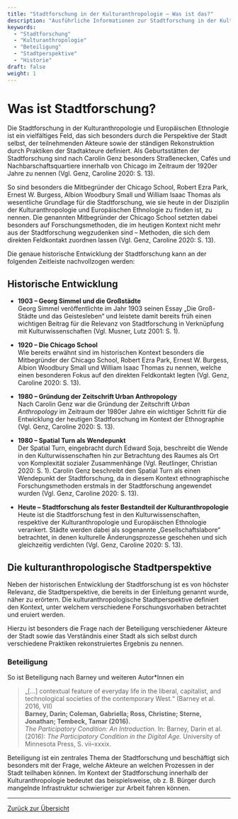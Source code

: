 ```yaml
---
title: "Stadtforschung in der Kulturanthropologie – Was ist das?"
description: "Ausführliche Informationen zur Stadtforschung in der Kulturanthropologie."
keywords:
  - "Stadtforschung"
  - "Kulturanthropologie"
  - "Beteiligung"
  - "Stadtperspektive"
  - "Historie"
draft: false
weight: 1
---
```


# Was ist Stadtforschung?

Die Stadtforschung in der Kulturanthropologie und Europäischen Ethnologie ist ein vielfältiges Feld, das sich besonders durch die Perspektive der Stadt selbst, der teilnehmenden Akteure sowie der ständigen Rekonstruktion durch Praktiken der Stadtakteure definiert. Als Geburtsstätten der Stadtforschung sind nach Carolin Genz besonders Straßenecken, Cafés und Nachbarschaftsquartiere innerhalb von Chicago im Zeitraum der 1920er Jahre zu nennen (Vgl. Genz, Caroline 2020: S. 13).

So sind besonders die Mitbegründer der Chicago School, Robert Ezra Park, Ernest W. Burgess, Albion Woodbury Small und William Isaac Thomas als wesentliche Grundlage für die Stadtforschung, wie sie heute in der Disziplin der Kulturanthropologie und Europäischen Ethnologie zu finden ist, zu nennen. Die genannten Mitbegründer der Chicago School setzten dabei besonders auf Forschungsmethoden, die im heutigen Kontext nicht mehr aus der Stadtforschung wegzudenken sind – Methoden, die sich dem direkten Feldkontakt zuordnen lassen (Vgl. Genz, Caroline 2020: S. 13).

Die genaue historische Entwicklung der Stadtforschung kann an der folgenden Zeitleiste nachvollzogen werden:

## Historische Entwicklung

- **1903 – Georg Simmel und die Großstädte**  
  Georg Simmel veröffentlichte im Jahr 1903 seinen Essay „Die Groß-Städte und das Geistesleben“ und leistete damit bereits früh einen wichtigen Beitrag für die Relevanz von Stadtforschung in Verknüpfung mit Kulturwissenschaften (Vgl. Musner, Lutz 2001: S. 1).

- **1920 – Die Chicago School**  
  Wie bereits erwähnt sind im historischen Kontext besonders die Mitbegründer der Chicago School, Robert Ezra Park, Ernest W. Burgess, Albion Woodbury Small und William Isaac Thomas zu nennen, welche einen besonderen Fokus auf den direkten Feldkontakt legten (Vgl. Genz, Caroline 2020: S. 13).

- **1980 – Gründung der Zeitschrift Urban Anthropology**  
  Nach Carolin Genz war die Gründung der Zeitschrift _Urban Anthropology_ im Zeitraum der 1980er Jahre ein wichtiger Schritt für die Entwicklung der heutigen Stadtforschung im Kontext der Ethnographie (Vgl. Genz, Caroline 2020: S. 13).

- **1980 – Spatial Turn als Wendepunkt**  
  Der Spatial Turn, eingebracht durch Edward Soja, beschreibt die Wende in den Kulturwissenschaften hin zur Betrachtung des Raumes als Ort von Komplexität sozialer Zusammenhänge (Vgl. Reutlinger, Christian 2020: S. 1). Carolin Genz beschreibt den Spatial Turn als einen Wendepunkt der Stadtforschung, da in diesem Kontext ethnographische Forschungsmethoden erstmals in der Stadtforschung angewendet wurden (Vgl. Genz, Caroline 2020: S. 13).

- **Heute – Stadtforschung als fester Bestandteil der Kulturanthropologie**  
  Heute ist die Stadtforschung fest in den Kulturwissenschaften, respektive der Kulturanthropologie und Europäischen Ethnologie verankert. Städte werden dabei als sogenannte „Gesellschaftslabore“ betrachtet, in denen kulturelle Änderungsprozesse geschehen und sich gleichzeitig verdichten (Vgl. Genz, Caroline 2020: S. 13).

## Die kulturanthropologische Stadtperspektive

Neben der historischen Entwicklung der Stadtforschung ist es von höchster Relevanz, die Stadtperspektive, die bereits in der Einleitung genannt wurde, näher zu erörtern. Die kulturanthropologische Stadtperspektive definiert den Kontext, unter welchem verschiedene Forschungsvorhaben betrachtet und eruiert werden.

Hierzu ist besonders die Frage nach der Beteiligung verschiedener Akteure der Stadt sowie das Verständnis einer Stadt als sich selbst durch verschiedene Praktiken rekonstruiertes Ergebnis zu nennen.

### Beteiligung

So ist Beteiligung nach Barney und weiteren Autor\*Innen ein

> „[…] contextual feature of everyday life in the liberal, capitalist, and technological societies of the contemporary West.“ (Barney et al. 2016, VII)  
> **Barney, Darin; Coleman, Gabriella; Ross, Christine; Sterne, Jonathan; Tembeck, Tamar (2016).**  
> _The Participatory Condition: An Introduction._ In: Barney, Darin et al. (2016): _The Participatory Condition in the Digital Age._ University of Minnesota Press, S. vii–xxxix.

Beteiligung ist ein zentrales Thema der Stadtforschung und beschäftigt sich besonders mit der Frage, welche Akteure an welchen Prozessen in der Stadt teilhaben können. Im Kontext der Stadtforschung innerhalb der Kulturanthropologie bedeutet das beispielsweise, ob z. B. Bürger durch mangelnde Infrastruktur schwieriger zur Arbeit fahren können.

---

[Zurück zur Übersicht](/)
